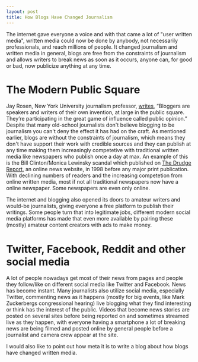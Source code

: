 ```yaml
---
layout: post
title: How Blogs Have Changed Journalism
---
```


The internet gave everyone a voice and with that came a lot of "user written media", written media could now be done by anybody, not necessarily professionals, and reach millions of people.
It changed journalism and written media in general, blogs are free from the constraints of journalism and allows writers to break news as soon as it occurs, anyone can, for good or bad, now publicize anything at any time.

The Modern Public Square
====
Jay Rosen, New York University journalism professor, [writes](http://journalism.nyu.edu/pubzone/weblogs/pressthink/2004/04/16/con_prelude.html), “Bloggers are speakers and writers of their own invention, at large in the public square. They’re participating in the great game of influence called public opinion.”
Despite that many old-school journalists don't believe blogging to be journalism you can't deny the effect it has had on the craft. As mentioned earlier, blogs are without the constraints of journalism, which means they don't have support their work with credible sources and they can publish at any time making them increasingly competetive with traditional written media like newspapers who publish once a day at max.
An example of this is the Bill Clinton/Monica Lewinsky scandal which published on [The Drudge Report](http://www.drudgereportarchives.com/data/2002/01/17/20020117_175502_ml.htm), an online news website, in 1998 before any major print publication.
With declining numbers of readers and the increasing competetion from online written media, most if not all traditional newspapers now have a online newspaper. Some newspapers are even only online. 

The internet and blogging also opened its doors to amateur writers and would-be journalists, giving everyone a free platform to publish their writings. Some people turn that into legitimate jobs, different modern social media platforms has made that even more available by pairing these (mostly) amateur content creators with ads to make money.

Twitter, Facebook, Reddit and other social media
====
A lot of people nowadays get most of their news from pages and people they follow/like on different social media like Twitter and Facebook. News has become instant. Many journalists also utilize social media, especially Twitter, commenting news as it happens (mostly for big events, like Mark Zuckerbergs congressional hearing) live blogging what they find interesting or think has the interest of the public.
Videos that become news stories are posted on several sites before being reported on and sometimes streamed live as they happen, with everyone having a smartphone a lot of breaking news are being filmed and posted online by general people before a journalist and camera crew appear at the site.

I would also like to point out how meta it is to write a blog about how blogs have changed written media.
